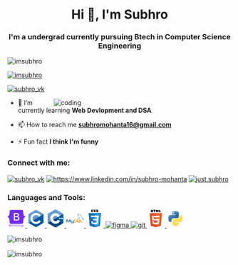 <h1 align="center">Hi 👋, I'm Subhro</h1>
<h3 align="center">I'm a undergrad currently pursuing Btech in Computer Science Engineering</h3>

<p align="left"> <img src="https://komarev.com/ghpvc/?username=imsubhro&label=Profile%20views&color=0e75b6&style=flat" alt="imsubhro" /> </p>

<p align="left"> <a href="https://github.com/ryo-ma/github-profile-trophy"><img src="https://github-profile-trophy.vercel.app/?username=imsubhro" alt="imsubhro" /></a> </p>

<p align="left"> <a href="https://twitter.com/subhro_vk" target="blank"><img src="https://img.shields.io/twitter/follow/subhro_vk?logo=twitter&style=for-the-badge" alt="subhro_vk" /></a> </p>
<img align="right" alt= "coding" width ="400" src="https://cdn.dribbble.com/users/1162077/screenshots/3848914/programmer.gif">

- 🌱 I’m currently learning ****Web Devlopment and DSA****

- 📫 How to reach me **subhromohanta16@gmail.com**

- ⚡ Fun fact **I think I'm funny**

<h3 align="left">Connect with me:</h3>
<p align="left">
<a href="https://twitter.com/subhro_vk" target="blank"><img align="center" src="https://raw.githubusercontent.com/rahuldkjain/github-profile-readme-generator/master/src/images/icons/Social/twitter.svg" alt="subhro_vk" height="30" width="40" /></a>
<a href="https://linkedin.com/in/https://www.linkedin.com/in/subhro-mohanta" target="blank"><img align="center" src="https://raw.githubusercontent.com/rahuldkjain/github-profile-readme-generator/master/src/images/icons/Social/linked-in-alt.svg" alt="https://www.linkedin.com/in/subhro-mohanta" height="30" width="40" /></a>
<a href="https://instagram.com/just.subhro" target="blank"><img align="center" src="https://raw.githubusercontent.com/rahuldkjain/github-profile-readme-generator/master/src/images/icons/Social/instagram.svg" alt="just.subhro" height="30" width="40" /></a>
</p>

<h3 align="left">Languages and Tools:</h3>
<p align="left"> <a href="https://getbootstrap.com" target="_blank" rel="noreferrer"> <img src="https://raw.githubusercontent.com/devicons/devicon/master/icons/bootstrap/bootstrap-plain-wordmark.svg" alt="bootstrap" width="40" height="40"/> </a> <a href="https://www.cprogramming.com/" target="_blank" rel="noreferrer"> <img src="https://raw.githubusercontent.com/devicons/devicon/master/icons/c/c-original.svg" alt="c" width="40" height="40"/> </a> <a href="https://www.w3schools.com/cpp/" target="_blank" rel="noreferrer"> <img src="https://raw.githubusercontent.com/devicons/devicon/master/icons/cplusplus/cplusplus-original.svg" alt="cplusplus" width="40" height="40"/> </a> <a href="https://www.mysql.com" target="_blank" rel="noreferrer"> 
    <img src="https://raw.githubusercontent.com/devicons/devicon/master/icons/mysql/mysql-original-wordmark.svg" 
         alt="mysql" width="40" height="40"/> 
</a>
<a href="https://www.w3schools.com/css/" target="_blank" rel="noreferrer"> <img src="https://raw.githubusercontent.com/devicons/devicon/master/icons/css3/css3-original-wordmark.svg" alt="css3" width="40" height="40"/> </a> <a href="https://www.figma.com/" target="_blank" rel="noreferrer"> <img src="https://www.vectorlogo.zone/logos/figma/figma-icon.svg" alt="figma" width="40" height="40"/> </a> <a href="https://git-scm.com/" target="_blank" rel="noreferrer"> <img src="https://www.vectorlogo.zone/logos/git-scm/git-scm-icon.svg" alt="git" width="40" height="40"/> </a> <a href="https://www.w3.org/html/" target="_blank" rel="noreferrer"> <img src="https://raw.githubusercontent.com/devicons/devicon/master/icons/html5/html5-original-wordmark.svg" alt="html5" width="40" height="40"/> </a> <a href="https://www.python.org" target="_blank" rel="noreferrer"> <img src="https://raw.githubusercontent.com/devicons/devicon/master/icons/python/python-original.svg" alt="python" width="40" height="40"/> </a> </p>

<p><img align="center" src="https://github-readme-stats.vercel.app/api/top-langs?username=imsubhro&show_icons=true&locale=en&layout=compact" alt="imsubhro" /></p>

<p><img align="center" src="https://github-readme-streak-stats.herokuapp.com/?user=imsubhro&" alt="imsubhro" /></p>
